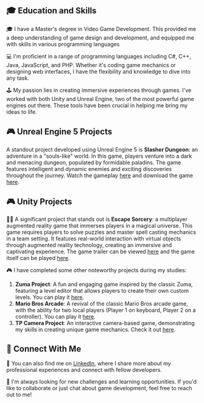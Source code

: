 <h2>🎓 Education and Skills</h2>

<p>🎓 I have a Master's degree in Video Game Development. This provided me a deep understanding of game design and development, and equipped me with skills in various programming languages </p>

<p>💻 I'm proficient in a range of programming languages including C#, C++, Java, JavaScript, and PHP. Whether it's coding game mechanics or designing web interfaces, I have the flexibility and knowledge to dive into any task.</p>

<p>🕹️ My passion lies in creating immersive experiences through games. I've worked with both Unity and Unreal Engine, two of the most powerful game engines out there. These tools have been crucial in helping me bring my ideas to life.</p>

<h2>🎮 Unreal Engine 5 Projects</h2>

<p>A standout project developed using Unreal Engine 5 is <strong>Slasher Dungeon</strong>: an adventure in a "souls-like" world. In this game, players venture into a dark and menacing dungeon, populated by formidable paladins. The game features intelligent and dynamic enemies and exciting discoveries throughout the journey. Watch the gameplay <a href="https://www.youtube.com/watch?v=mmzsp2Chldw">here</a> and download the game <a href="https://mega.nz/file/lFZCCbzT#hu29r5Q5QZyIVWY0k5y6RYZ9-436fu-XoygpVVij9Yo">here</a>.</p>

<h2>🎮 Unity Projects</h2>

<p>🧙‍♂️ A significant project that stands out is <strong>Escape Sorcery</strong>: a multiplayer augmented reality game that immerses players in a magical universe. This game requires players to solve puzzles and master spell casting mechanics in a team setting. It features real-world interaction with virtual objects through augmented reality technology, creating an immersive and captivating experience. The game trailer can be viewed <a href="https://www.youtube.com/watch?v=Iiueq3NH5Uc">here</a> and the game itself can be played <a href="https://esiee-it-gaming.itch.io/2023-escape-sorcery-esiee-it-gaming">here</a>.</p>
<p>🎮 I have completed some other noteworthy projects during my studies:</p>
<ol>
  <li><strong>Zuma Project</strong>: A fun and engaging game inspired by the classic Zuma, featuring a level editor that allows players to create their own custom levels. You can play it <a href="https://gnorgol.github.io/Zuma-Project/">here</a>.</li>
    <li><strong>Mario Bros Arcade</strong>: A revival of the classic Mario Bros arcade game, with the ability for two local players (Player 1 on keyboard, Player 2 on a controller). You can play it <a href="https://gnorgol.github.io/ESIEE-IT-Mario-Bros-Arcade-Web/">here</a>.</li>
  <li><strong>TP Camera Project</strong>: An interactive camera-based game, demonstrating my skills in creating unique game mechanics. Check it out <a href="https://gnorgol.github.io/Tp-Cam-Web/">here</a>.</li>
</ol>

<h2>🔗 Connect With Me</h2>

<p>🔗 You can also find me on <a href="https://www.linkedin.com/in/guillaume-norgol-51a7b5195/">LinkedIn</a>, where I share more about my professional experiences and connect with fellow developers.</p>

<p>🚀 I'm always looking for new challenges and learning opportunities. If you'd like to collaborate or just chat about game development, feel free to reach out to me!</p>
